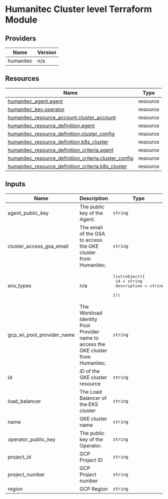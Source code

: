 # Humanitec Cluster level Terraform Module

<!-- BEGIN_TF_DOCS -->


## Providers

| Name | Version |
|------|---------|
| humanitec | n/a |

## Resources

| Name | Type |
|------|------|
| [humanitec_agent.agent](https://registry.terraform.io/providers/humanitec/humanitec/latest/docs/resources/agent) | resource |
| [humanitec_key.operator](https://registry.terraform.io/providers/humanitec/humanitec/latest/docs/resources/key) | resource |
| [humanitec_resource_account.cluster_account](https://registry.terraform.io/providers/humanitec/humanitec/latest/docs/resources/resource_account) | resource |
| [humanitec_resource_definition.agent](https://registry.terraform.io/providers/humanitec/humanitec/latest/docs/resources/resource_definition) | resource |
| [humanitec_resource_definition.cluster_config](https://registry.terraform.io/providers/humanitec/humanitec/latest/docs/resources/resource_definition) | resource |
| [humanitec_resource_definition.k8s_cluster](https://registry.terraform.io/providers/humanitec/humanitec/latest/docs/resources/resource_definition) | resource |
| [humanitec_resource_definition_criteria.agent](https://registry.terraform.io/providers/humanitec/humanitec/latest/docs/resources/resource_definition_criteria) | resource |
| [humanitec_resource_definition_criteria.cluster_config](https://registry.terraform.io/providers/humanitec/humanitec/latest/docs/resources/resource_definition_criteria) | resource |
| [humanitec_resource_definition_criteria.k8s_cluster](https://registry.terraform.io/providers/humanitec/humanitec/latest/docs/resources/resource_definition_criteria) | resource |

## Inputs

| Name | Description | Type | Default | Required |
|------|-------------|------|---------|:--------:|
| agent\_public\_key | The public key of the Agent. | `string` | n/a | yes |
| cluster\_access\_gsa\_email | The email of the GSA to access the GKE cluster from Humanitec. | `string` | n/a | yes |
| env\_types | n/a | <pre>list(object({<br/>    id          = string<br/>    description = string<br/>  }))</pre> | n/a | yes |
| gcp\_wi\_pool\_provider\_name | The Workload Identity Pool Provider name to access the GKE cluster from Humanitec. | `string` | n/a | yes |
| id | ID of the GKE cluster resource | `string` | n/a | yes |
| load\_balancer | The Load Balancer of the EKS cluster | `string` | n/a | yes |
| name | GKE cluster name | `string` | n/a | yes |
| operator\_public\_key | The public key of the Operator. | `string` | n/a | yes |
| project\_id | GCP Project ID | `string` | n/a | yes |
| project\_number | GCP Project number | `string` | n/a | yes |
| region | GCP Region | `string` | n/a | yes |
<!-- END_TF_DOCS -->